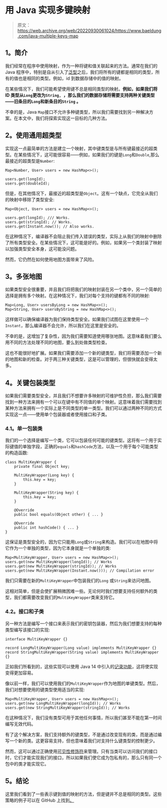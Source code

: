 # 用 Java 实现多键映射

> 原文：<https://web.archive.org/web/20220930061024/https://www.baeldung.com/java-multiple-keys-map>

## **1。简介**

我们经常在程序中使用映射，作为一种将键和值关联起来的方法。通常在我们的 Java 程序中，特别是自从引入了[泛型](/web/20220915150108/https://www.baeldung.com/java-generics)之后，我们将所有的键都是相同的类型，所有的值也是相同的类型。例如，id 到数据存储中的值的映射。

在某些情况下，我们可能希望使用键不总是相同类型的映射。**例如，如果我们将 ID 类型从`Long`更改为`String, `，那么我们的数据存储将需要支持两种关键类型——旧条目的`Long`和新条目的`String` 。**

不幸的是，Java `Map`接口不允许多种键类型，所以我们需要找到另一种解决方案。在本文中，我们将探索实现这一目标的几种方法。

## **2。使用通用超类型**

实现这一点最简单的方法是建立一个映射，其中键类型是与所有键最接近的超类型。在某些情况下，这可能很容易——例如，如果我们的键是`Long`和`Double`,那么最接近的超类型是`Number`:

```
Map<Number, User> users = new HashMap<>();

users.get(longId);
users.get(doubleId);
```

但是，在其他情况下，最接近的超类型是`Object`。这有一个缺点，它完全从我们的映射中移除了类型安全:

```
Map<Object, User> users = new HashMap<>();

users.get(longId); /// Works.
users.get(stringId); // Works.
users.get(Instant.now()); // Also works.
```

在这种情况下，编译器不会阻止我们传入错误的类型，实际上从我们的映射中删除了所有类型安全。在某些情况下，这可能是好的。例如，如果另一个类封装了映射以加强类型安全本身，这可能没问题。

然而，它仍然在如何使用地图方面带来了风险。

## **3。多张地图**

如果类型安全很重要，并且我们将把我们的映射封装在另一个类中，另一个简单的选择是拥有多个映射。在这种情况下，我们对每个支持的键都有不同的映射:

```
Map<Long, User> usersByLong = new HashMap<>();
Map<String, User> usersByString = new HashMap<>();
```

这样做可以确保编译器为我们保持类型安全。如果我们试图在这里使用一个 `Instant`，那么编译器不会允许，所以我们在这里是安全的。

不幸的是，这增加了复杂性，因为我们需要知道使用哪张地图。这意味着我们要么用不同的方法处理不同的地图，要么到处做类型检查。

这也不能很好地扩展。如果我们需要添加一个新的键类型，我们将需要添加一个新的地图和新的检查。对于两三种关键类型，这是可以管理的，但很快就会变得太多。

## **4。关键包装类型**

如果我们需要类型安全，并且我们不想要许多映射的可维护性负担，那么我们需要找到一种方法来拥有一个可以在键中有不同值的单个映射。这意味着我们需要找到某种方法来拥有一个实际上是不同类型的单一类型。我们可以通过两种不同的方式实现这一点——使用单个包装器或者使用接口和子类。

### **4.1。单一包装类**

我们的一个选择是编写一个类，它可以包装任何可能的键类型。这将有一个用于实际键值的单独字段，正确的`equals`和`hashCode`方法，以及一个用于每个可能类型的构造函数:

```
class MultiKeyWrapper {
    private final Object key;

    MultiKeyWrapper(Long key) {
        this.key = key;
    }

    MultiKeyWrapper(String key) {
        this.key = key;
    }

    @Override
    public bool equals(Object other) { ... }

    @Override
    public int hashCode() { ... }
}
```

这保证是类型安全的，因为它只能用`Long`或`String`来构造。我们可以在地图中将它作为一个单独的类型，因为它本身就是一个单独的类:

```
Map<MultiKeyWrapper, User> users = new HashMap<>();
users.get(new MultiKeyWrapper(longId)); // Works
users.get(new MultiKeyWrapper(stringId)); // Works
users.get(new MultiKeyWrapper(Instant.now())); // Compilation error
```

我们只需要在新的`MultiKeyWrapper`中包装我们的`Long` 或`String`来访问地图。

这相对简单，但是会使扩展稍微困难一些。无论何时我们想要支持任何额外的类型，我们都需要改变我们的`MultiKeyWrapper`类来支持它。

### **4.2。接口和子类**

另一种方法是编写一个接口来表示我们的密钥包装器，然后为我们想要支持的每种类型编写该接口的实现:

```
interface MultiKeyWrapper {}

record LongMultiKeyWrapper(Long value) implements MultiKeyWrapper {}
record StringMultiKeyWrapper(String value) implements MultiKeyWrapper {}
```

正如我们所看到的，这些实现可以使用 Java 14 中引入的[记录功能](/web/20220915150108/https://www.baeldung.com/java-record-keyword)，这将使实现变得更加容易。

像以前一样，我们可以使用我们的`MultiKeyWrapper`作为地图的单键类型。然后，我们对想要使用的键类型使用适当的实现:

```
Map<MultiKeyWrapper, User> users = new HashMap<>();
users.get(new LongMultiKeyWrapper(longId)); // Works
users.get(new StringMultiKeyWrapper(stringId)); // Works 
```

在这种情况下，我们没有类型可用于其他任何事情，所以我们甚至不能在第一时间编写无效代码。

有了这个解决方案，我们支持额外的键类型，不是通过改变现有的类，而是通过编写一个新的类。这更容易支持，但也意味着我们对支持什么键类型的控制更少。

然而，这可以通过正确使用[可见性修饰符](/web/20220915150108/https://www.baeldung.com/java-access-modifiers)来管理。只有当类可以访问我们的接口时，它们才能实现我们的接口，所以如果我们使它成为包私有的，那么只有同一个包中的类才能实现它。

## **5。结论**

这里我们看到了一些表示键到值的映射的方法，但是键并不总是相同的类型。这些策略的例子可以在 GitHub 上找到[。](https://web.archive.org/web/20220915150108/https://github.com/eugenp/tutorials/tree/master/core-java-modules/core-java-collections-maps-5)
